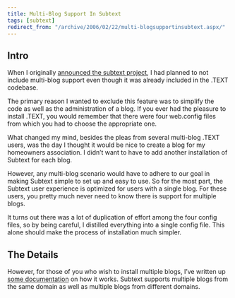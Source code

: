 ```yaml
---
title: Multi-Blog Support In Subtext
tags: [subtext]
redirect_from: "/archive/2006/02/22/multi-blogsupportinsubtext.aspx/"
---
```


Intro
-----

When I originally [announced the subtext
project](/archive/2005/05/04/2953.aspx "Announcement for Subtext"), I
had planned to not include multi-blog support even though it was already
included in the .TEXT codebase.

The primary reason I wanted to exclude this feature was to simplify the
code as well as the administration of a blog. If you ever had the
pleasure to install .TEXT, you would remember that there were four
web.config files from which you had to choose the appropriate one.

What changed my mind, besides the pleas from several multi-blog .TEXT
users, was the day I thought it would be nice to create a blog for my
homeowners association. I didn’t want to have to add another
installation of Subtext for each blog.

However, any multi-blog scenario would have to adhere to our goal in
making Subtext simple to set up and easy to use. So for the most part,
the Subtext user experience is optimized for users with a single blog.
For these users, you pretty much never need to know there is support for
multiple blogs.

It turns out there was a lot of duplication of effort among the four
config files, so by being careful, I distilled everything into a single
config file. This alone should make the process of installation much
simpler.

The Details
-----------

However, for those of you who wish to install multiple blogs, I’ve
written up [some
documentation](http://subtextproject.com/Developer/UrlToBlogMappings/tabid/119/Default.aspx "How an URL is Mapped To A Blog")
on how it works. Subtext supports multiple blogs from the same domain as
well as multiple blogs from different domains.

